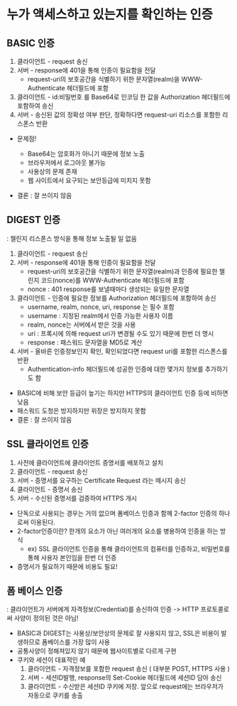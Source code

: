 # 누가 액세스하고 있는지를 확인하는 인증

## BASIC 인증

1) 클라이언트 - request 송신
2) 서버 - response에 401을 통해 인증이 필요함을 전달
    - request-uri의 보호공간을 식별하기 위한 문자열(realm)을 WWW-Authenticate 헤더필드에 포함
3) 클라이언트 - id:비밀번호 를 Base64로 인코딩 한 값을 Authorization 헤더필드에 포함하여 송신
4) 서버 - 송신된 값의 정확성 여부 판단, 정확하다면 request-uri 리소스를 포함한 리스폰스 반환

- 문제점!
    - Base64는 암호화가 아니기 때문에 정보 노출
    - 브라우저에서 로그아웃 불가능
    - 사용상의 문제 존재
    - 웹 사이트에서 요구되는 보안등급에 미치지 못함

- 결론 : 잘 쓰이지 않음

## DIGEST 인증

: 챌린지 리스폰스 방식을 통해 정보 노출될 일 없음

1) 클라이언트 - request 송신
2) 서버 - response에 401을 통해 인증이 필요함을 전달
    - request-uri의 보호공간을 식별하기 위한 문자열(realm)과 인증에 필요한 챌린지 코드(nonce)를 WWW-Authenticate 헤더필드에 포함
    - nonce : 401 response를 보낼때마다 생성되는 유일한 문자열
3) 클라이언트 - 인증에 필요한 정보를 Authorization 헤더필드에 포함하여 송신
    - username, realm, nonce, uri, response 는 필수 포함
    - username : 지정된 realm에서 인증 가능한 사용자 이름
    - realm, nonce는 서버에서 받은 것을 사용
    - uri : 프록시에 의해 request uri가 변경될 수도 있기 때문에 한번 더 명시
    - response : 패스워드 문자열을 MD5로 계산
4) 서버 - 올바른 인증정보인지 확인, 확인되었다면 request uri를 포함한 리스폰스를 반환
    - Authentication-info 헤더필드에 성공한 인증에 대한 몇가지 정보를 추가하기도 함
      <br>

- BASIC에 비해 보안 등급이 높기는 하지만 HTTPS의 클라이언트 인증 등에 비하면 낮음
- 패스워드 도청은 방지하지만 위장은 방지하지 못함
- 결론 : 잘 쓰이지 않음

## SSL 클라이언트 인증

1) 사전에 클라이언트에 클라이언트 증명서를 배포하고 설치
2) 클라이언트 - request 송신
3) 서버 - 증명서를 요구하는 Certificate Request 라는 메시지 송신
4) 클라이언트 - 증명서 송신
5) 서버 - 수신된 증명서를 검증하여 HTTPS 개시

- 단독으로 사용되는 경우는 거의 없으며 폼베이스 인증과 함께 2-factor 인증의 하나로써 이용된다.
- 2-factor인증이란? 한개의 요소가 아닌 여러개의 요소를 병용하여 인증을 하는 방식
    - ex) SSL 클라이언트 인증을 통해 클라이언트의 컴퓨터를 인증하고, 비밀번호를 통해 사용자 본인임을 한번 더 인증
- 증명서가 필요하기 때문에 비용도 필요!

## 폼 베이스 인증

: 클라이언트가 서버에게 자격정보(Credential)를 송신하여 인증 -> HTTP 프로토콜로써 사양이 정의된 것은 아님!

- BASIC과 DIGEST는 사용상/보안상의 문제로 잘 사용되지 않고, SSL은 비용이 발생하므로 폼베이스를 가장 많이 사용
- 공통사양이 정해져있지 않기 때문에 웹사이트별로 다르게 구현
- 쿠키와 세션이 대표적인 예
    1) 클라이언트 - 자격정보를 포함한 request 송신 ( 대부분 POST, HTTPS 사용 )
    2) 서버 - 세션ID발행, response의 Set-Cookie 헤더필드에 세션ID 담아 송신
    3) 클라이언트 - 수신받은 세션ID 쿠키에 저장. 앞으로 request에는 브라우저가 자동으로 쿠키를 송출
